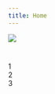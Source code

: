 ```yaml
---
title: Home
---
```

<p>
  <section class="bg-near-white">
    <article class="mw8 center cf">
      <div class="fl w-100 w-50-ns tc">
        <img src="http://res.cloudinary.com/dqxgqtp5u/image/upload/v1480185685/animate_a90jol.png" />
      </div>
      <div class="fl w-100 w-50-ns tr ph5-l">
        <h1 class="gold"></h1>
        <div class="black-70"></div>
      </div>
    </article>
  </section>

  <br />

  <section >
    <article class="mw8 center dt-ns dt--fixed-ns">
      <div class="dtc-ns tc pv4 bg-black-10">
        1
      </div>
      <div class="dtc-ns tc pv4 bg-black-05">
        2
      </div>
      <div class="dtc-ns tc pv4 bg-black-10">
        3
      </div>
    </article>
  </section>

  </p>
